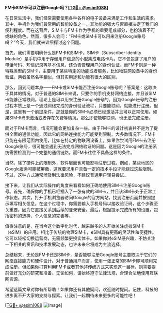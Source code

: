 **FM卡SIM卡可以注册Google吗？[[TG💪+ @esim1088](https://t.me/s/esim1088)]**

在日常生活中，我们经常需要使用各种各样的电子设备来满足工作和生活的需求。其中，手机作为我们最常用的智能设备之一，其功能的强大与否直接决定了我们的便利程度。而在这背后，SIM卡与FM卡作为手机的重要组成部分，也扮演着不可或缺的角色。然而，很多人会问：“FM卡或SIM卡可以用来注册Google账号吗？”今天，我们就来详细探讨这个问题。

首先，我们需要明确什么是FM卡和SIM卡。SIM卡（Subscriber Identity Module）是手机中用于存储用户信息的小型集成电路卡片。它不仅包含了用户的电话号码、短信记录等基本信息，还负责管理用户的身份认证。而FM卡则是一种特殊类型的SIM卡，主要用于某些特定的功能或者服务，比如物联网设备中的身份验证。两者虽然名字相似，但其实用途和功能有很大的区别。

那么，回到问题本身——FM卡或SIM卡能否注册Google账号呢？答案是：这取决于具体的情况。对于普通的SIM卡来说，只要你的手机支持网络连接，并且该SIM卡能够正常联网，理论上是可以用来注册Google账号的。因为Google账号的注册过程本质上是一个通过网络完成的身份验证流程，只要能联网，就能进行注册。但是，这里有一个前提条件，那就是你的SIM卡必须已经激活并且可以正常使用。如果SIM卡尚未激活或者存在欠费等情况，那么即使能够联网，也无法完成注册。

而对于FM卡而言，情况可能会更加复杂一些。由于FM卡的设计初衷并不是为了提供全面的通信功能，因此它的网络连接能力可能受到限制。大多数情况下，FM卡只能在有限范围内使用，比如在特定的物联网设备上。如果你尝试用FM卡去注册Google账号，很可能会遇到无法完成网络验证的问题。这是因为Google的注册系统需要检测到一个完整的通信链路，而FM卡往往不具备这样的条件。

当然，除了硬件上的限制外，软件层面也可能影响注册过程。例如，某些地区的Google服务可能被屏蔽，这就要求用户具备一定的技术手段才能绕过这些限制。不过，这种方式通常涉及到法律风险，不建议普通用户轻易尝试。

接下来，让我们从实际操作的角度来看看如何正确地使用SIM卡注册Google账号。首先，确保你的手机已经插入了一张有效的SIM卡，并且该SIM卡处于正常工作状态。其次，打开手机浏览器访问Google的官方网站，找到注册页面并按照提示填写相关信息。在这个过程中，你需要输入手机号码以接收验证码，这个步骤至关重要，因为它直接关系到后续的登录安全。最后，根据提示完成所有的设置，包括密码的选择、个人信息的完善等。

值得注意的是，在当今这个数字化时代，越来越多的人开始关注虚拟SIM卡（eSIM）的应用。相比于传统的物理SIM卡，eSIM具有更高的灵活性和便捷性。它可以轻松切换运营商，无需频繁更换实体卡。如果你对eSIM感兴趣，不妨关注一下相关的资讯和技术发展动态，也许未来它将成为主流选择。

总结起来，无论是FM卡还是SIM卡，是否能够注册Google账号主要取决于它们的网络连接能力和硬件设计。对于普通用户而言，使用一张正常的SIM卡即可顺利完成注册。但如果你打算利用FM卡或者其他非传统方式来实现这一目标，则需要提前做好充分的研究和准备。无论如何，请始终遵守法律法规，合理合法地使用互联网资源。

希望这篇文章对你有所帮助！如果你还有其他疑问，欢迎随时提问。记住，科技的进步离不开大家的支持与探索。让我们一起期待未来更多的可能性吧！

[[TG💪+ @esim1088](https://t.me/s/esim1088) ![Image](https://i.postimg.cc/4NQfJmqS/Snipaste-2025-05-13-00-14-12.png)]